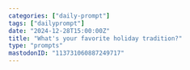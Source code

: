 ```yaml
---
categories: ["daily-prompt"]
tags: ["dailyprompt"]
date: "2024-12-28T15:00:00Z"
title: "What's your favorite holiday tradition?"
type: "prompts"
mastodonID: "113731060887249717"
---
```

